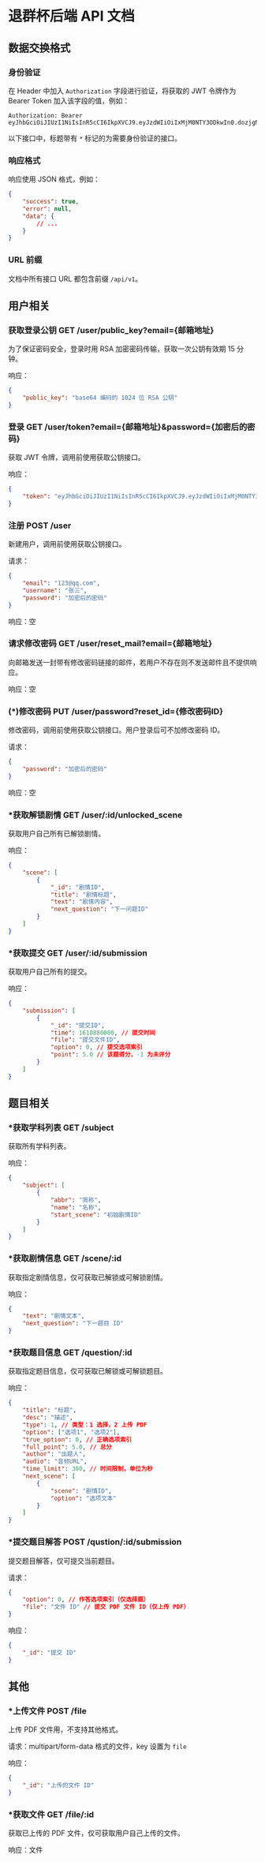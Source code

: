 # 退群杯后端 API 文档

## 数据交换格式

### 身份验证

在 Header 中加入 `Authorization` 字段进行验证，将获取的 JWT 令牌作为 Bearer Token 加入该字段的值，例如：

```
Authorization: Bearer eyJhbGciOiJIUzI1NiIsInR5cCI6IkpXVCJ9.eyJzdWIiOiIxMjM0NTY3ODkwIn0.dozjgNryP4J3jVmNHl0w5N_XgL0n3I9PlFUP0THsR8U
```

以下接口中，标题带有 `*` 标记的为需要身份验证的接口。

### 响应格式

响应使用 JSON 格式，例如：

```json
{
    "success": true,
    "error": null,
    "data": {
        // ...
    }
}
```

### URL 前缀

文档中所有接口 URL 都包含前缀 `/api/v1`。

## 用户相关

### 获取登录公钥 GET /user/public_key?email={邮箱地址}

为了保证密码安全，登录时用 RSA 加密密码传输，获取一次公钥有效期 15 分钟。

响应：

```json
{
    "public_key": "base64 编码的 1024 位 RSA 公钥"
}
```

### 登录 GET /user/token?email={邮箱地址}&password={加密后的密码}

获取 JWT 令牌，调用前使用获取公钥接口。

响应：

```json
{
    "token": "eyJhbGciOiJIUzI1NiIsInR5cCI6IkpXVCJ9.eyJzdWIiOiIxMjM0NTY3ODkwIn0.dozjgNryP4J3jVmNHl0w5N_XgL0n3I9PlFUP0THsR8U"
}
```

### 注册 POST /user

新建用户，调用前使用获取公钥接口。

请求：

```json
{
    "email": "123@qq.com",
    "username": "张三",
    "password": "加密后的密码"
}
```

响应：空

### 请求修改密码 GET /user/reset_mail?email={邮箱地址}

向邮箱发送一封带有修改密码链接的邮件，若用户不存在则不发送邮件且不提供响应。

响应：空

### (\*)修改密码 PUT /user/password?reset_id={修改密码ID}

修改密码，调用前使用获取公钥接口。用户登录后可不加修改密码 ID。

请求：

```json
{
    "password": "加密后的密码"
}
```

响应：空

### \*获取解锁剧情 GET /user/:id/unlocked_scene

获取用户自己所有已解锁剧情。

响应：

```json
{
    "scene": [
        {
            "_id": "剧情ID",
            "title": "剧情标题",
            "text": "剧情内容",
            "next_question": "下一问题ID"
        }
    ]
}
```

### \*获取提交 GET /user/:id/submission

获取用户自己所有的提交。

响应：

```json
{
    "submission": [
        {
            "_id": "提交ID",
            "time": 1610880000, // 提交时间
            "file": "提交文件ID",
            "option": 0, // 提交选项索引
            "point": 5.0 // 该题得分，-1 为未评分
        }
    ]
}
```

## 题目相关

### \*获取学科列表 GET /subject

获取所有学科列表。

响应：

```json
{
    "subject": [
        {
            "abbr": "简称",
            "name": "名称",
            "start_scene": "初始剧情ID"
        }
    ]
}
```

### \*获取剧情信息 GET /scene/:id

获取指定剧情信息，仅可获取已解锁或可解锁剧情。

响应：

```json
{
    "text": "剧情文本",
    "next_question": "下一题目 ID"
}
```

### \*获取题目信息 GET /question/:id

获取指定题目信息，仅可获取已解锁或可解锁题目。

响应：

```json
{
    "title": "标题",
    "desc": "描述",
    "type": 1, // 类型：1 选择，2 上传 PDF
    "option": ["选项1", "选项2"],
    "true_option": 0, // 正确选项索引
    "full_point": 5.0, // 总分
    "author": "出题人",
    "audio": "音频URL",
    "time_limit": 300, // 时间限制，单位为秒
    "next_scene": [
        {
            "scene": "剧情ID",
            "option": "选项文本"
        }
    ]
}
```

### \*提交题目解答 POST /qustion/:id/submission

提交题目解答，仅可提交当前题目。

请求：

```json
{
    "option": 0, // 作答选项索引（仅选择题）
    "file": "文件 ID" // 提交 PDF 文件 ID（仅上传 PDF）
}
```

响应：

```json
{
    "_id": "提交 ID"
}
```

## 其他

### \*上传文件 POST /file

上传 PDF 文件用，不支持其他格式。

请求：multipart/form-data 格式的文件，key 设置为 `file`

响应：

```json
{
    "_id": "上传的文件 ID"
}
```

### \*获取文件 GET /file/:id

获取已上传的 PDF 文件，仅可获取用户自己上传的文件。

响应：文件
